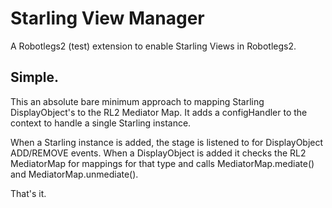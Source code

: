 # Starling View Manager

A Robotlegs2 (test) extension to enable Starling Views in Robotlegs2.

## Simple.
This an absolute bare minimum approach to mapping Starling DisplayObject's to the RL2 Mediator Map.
It adds a configHandler to the context to handle a single Starling instance.

When a Starling instance is added, the stage is listened to for DisplayObject ADD/REMOVE events.
When a DisplayObject is added it checks the RL2 MediatorMap for mappings for that type and calls MediatorMap.mediate() 
and MediatorMap.unmediate().

That's it.
